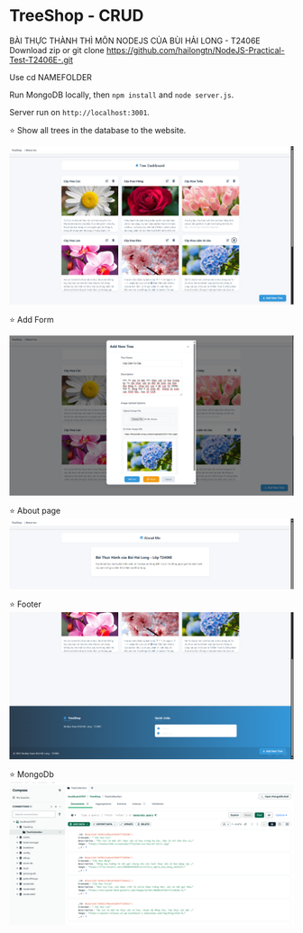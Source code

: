 
# TreeShop - CRUD
 BÀI THỰC THÀNH THÌ MÔN NODEJS CỦA BÙI HẢI LONG - T2406E
Download zip or git clone https://github.com/hailongtn/NodeJS-Practical-Test-T2406E-.git
 
Use  cd NAMEFOLDER

Run MongoDB locally, then `npm install` and `node server.js`.

Server run on ` http://localhost:3001 `.

   ⭐ Show all trees in the database to the website.

![Show all trees in the database to the website.](./image/main.png)

   ⭐ Add Form 

![Add form.](./image/add2.png)

   ⭐ About page
![About Page.](image/about.png)

   ⭐ Footer
![Footer](image/footer.png)
 
   ⭐ MongoDb
![Mongo](image/dbcompass.png)
   
